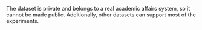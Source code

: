The dataset is private and belongs to a real academic affairs system, so it cannot be made public. 
Additionally, other datasets can support most of the experiments.